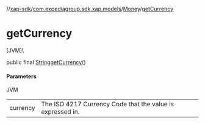 //[xap-sdk](../../../index.md)/[com.expediagroup.sdk.xap.models](../index.md)/[Money](index.md)/[getCurrency](get-currency.md)

# getCurrency

[JVM]\

public final [String](https://docs.oracle.com/javase/8/docs/api/java/lang/String.html)[getCurrency](get-currency.md)()

#### Parameters

JVM

| | |
|---|---|
| currency | The ISO 4217 Currency Code that the value is expressed in. |
